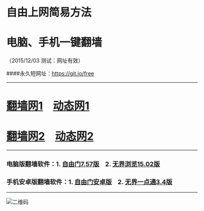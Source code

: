 # 自由上网简易方法
# 电脑、手机一键翻墙
（2015/12/03 测试：网址有效）

####永久短网址：https://git.io/free

***

# <a href="http://d1wuzbhuio7elk.cloudfront.net/fq01.php?id=1" target="_blank">翻墙网1</a>&nbsp;&nbsp;&nbsp;&nbsp;<a href="http://d21coots7yd2sw.cloudfront.net/dtwdl01.php/1203" target="_blank">动态网1</a>

# <a href="http://d3439dj6tpfjed.cloudfront.net/fq01.php?id=2" target="_blank">翻墙网2</a>&nbsp;&nbsp;&nbsp;&nbsp;<a href="http://d3439dj6tpfjed.cloudfront.net/dtwdl0.php/1203" target="_blank">动态网2</a>

***

### 电脑版翻墙软件：1. <a href="http://d2dfiggdyw59ja.cloudfront.net/fgget.php?fid=fg757p.zip" target="_blank">自由门7.57版</a>&nbsp;&nbsp;&nbsp;&nbsp;2. <a href="http://d2dfiggdyw59ja.cloudfront.net/fgget.php?fid=u1502.zip" target="_blank">无界浏览15.02版</a>

### 手机安卓版翻墙软件：1. <a href="http://d2dfiggdyw59ja.cloudfront.net/fgget.php?fid=fgma32.apk" target="_blank">自由门安卓版</a>&nbsp;&nbsp;&nbsp;&nbsp;2. <a href="http://d2dfiggdyw59ja.cloudfront.net/fgget.php?fid=um3.4.apk" target="_blank">无界一点通3.4版</a>

***

![二维码](http://d1kk5cma8vypuk.cloudfront.net/pic/yjfq0.png)
